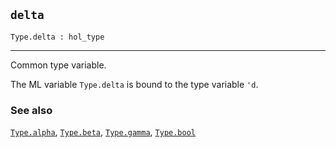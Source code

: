 ## `delta`

``` hol4
Type.delta : hol_type
```

------------------------------------------------------------------------

Common type variable.

The ML variable `Type.delta` is bound to the type variable `'d`.

### See also

[`Type.alpha`](#Type.alpha), [`Type.beta`](#Type.beta),
[`Type.gamma`](#Type.gamma), [`Type.bool`](#Type.bool)
